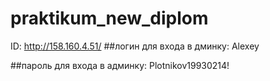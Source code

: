 # praktikum_new_diplom


ID: http://158.160.4.51/
##логин для входа в дминку: Alexey

##пароль для входа в админку: Plotnikov19930214!

